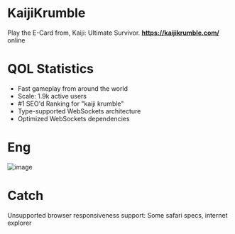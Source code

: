 # KaijiKrumble
Play the E-Card from, Kaiji: Ultimate Survivor. <b>https://kaijikrumble.com/</b> online

# QOL Statistics
<ul>
  <li>Fast gameplay from around the world</li>
  <li>Scale: 1.9k active users</li>
  <li>#1 SEO'd Ranking for "kaiji krumble"</li>
  <li>Type-supported WebSockets architecture</li>
  <li>Optimized WebSockets dependencies</li>
</ul>

# Eng
![image](https://user-images.githubusercontent.com/69024184/186688582-610d0b59-ea95-422d-9542-f61b0f5d6b90.png)

# Catch
Unsupported browser responsiveness support: Some safari specs, internet explorer 
